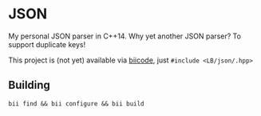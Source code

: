 JSON
====

My personal JSON parser in C++14. Why yet another JSON parser? To support duplicate keys!

This project is (not yet) available via [biicode](http://www.biicode.com/), just `#include <LB/json/.hpp>`

## Building

`bii find && bii configure && bii build`
